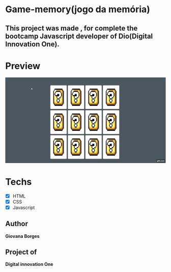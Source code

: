 # Game-memory(jogo da memória)

## This project was made , for complete the bootcamp Javascript developer of Dio(Digital Innovation One).

# Preview 
<img src="gif.gif" alt="Preview ">


# Techs
* [x] HTML
* [x] CSS
* [x] Javascript

## Author 
 **Giovana Borges**

## Project of 
 **Digital innovation One**
